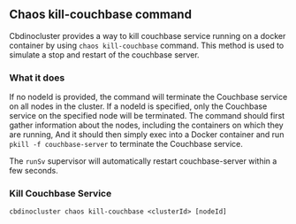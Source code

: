 ## Chaos kill-couchbase command

Cbdinocluster provides a way to kill couchbase service running 
on a docker container by using `chaos kill-couchbase` command.
This method is used to simulate a stop and restart of the couchbase server.

### What it does

If no nodeId is provided, the command will terminate the Couchbase service on all nodes in the cluster.
If a nodeId is specified, only the Couchbase service on the specified node will be terminated.
The command should first gather information about the nodes, including the containers on which they are running,
And it should then simply exec into a Docker container and run `pkill -f couchbase-server` 
to terminate the Couchbase service.

The `runSv` supervisor will automatically restart couchbase-server within a few seconds.

### Kill Couchbase Service

```
cbdinocluster chaos kill-couchbase <clusterId> [nodeId]
```
